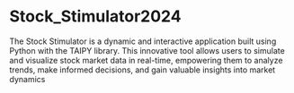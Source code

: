 # Stock_Stimulator2024
The Stock Stimulator is a dynamic and interactive application built using Python with the TAIPY library. This innovative tool allows users to simulate and visualize stock market data in real-time, empowering them to analyze trends, make informed decisions, and gain valuable insights into market dynamics

